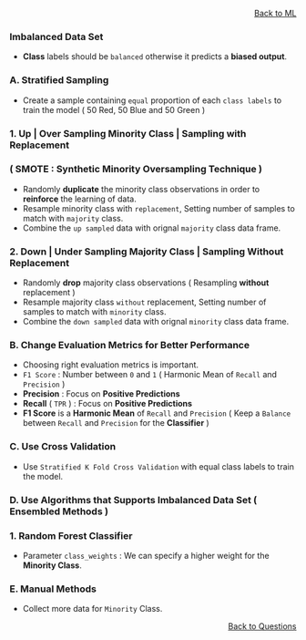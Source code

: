 <p align='right'><a align="right" href="https://github.com/KIRANKUMAR7296/Library/blob/main/Machine%20Learning/Machine%20Learning%20Models.md">Back to ML</a></p>

### Imbalanced Data Set

- **Class** labels should be `balanced` otherwise it predicts a **biased output**.

### A. Stratified Sampling
- Create a sample containing `equal` proportion of each `class labels` to train the model ( 50 Red, 50 Blue and 50 Green )

### 1. Up | Over Sampling Minority Class | Sampling with Replacement 

### ( SMOTE : Synthetic Minority Oversampling Technique )

- Randomly **duplicate** the minority class observations in order to **reinforce** the learning of data.
- Resample minority class with `replacement`, Setting number of samples to match with `majority` class.
- Combine the `up sampled` data with orignal `majority` class data frame.

### 2. Down | Under Sampling Majority Class | Sampling Without Replacement 
- Randomly **drop** majority class observations ( Resampling **without** replacement )
- Resample majority class `without` replacement, Setting number of samples to match with `minority` class.
- Combine the `down sampled` data with orignal `minority` class data frame.

### B. Change Evaluation Metrics for Better Performance
- Choosing right evaluation metrics is important.
- `F1 Score` : Number between `0` and `1` ( Harmonic Mean of `Recall` and `Precision` )
- **Precision** : Focus on **Positive Predictions**
- **Recall** ( `TPR` ) : Focus on **Positive Predictions**
- **F1 Score** is a **Harmonic Mean** of `Recall` and `Precision` ( Keep a `Balance` between `Recall` and `Precision` for the **Classifier** )

### C. Use Cross Validation 
- Use `Stratified K Fold Cross Validation` with equal class labels to train the model.

### D. Use Algorithms that Supports Imbalanced Data Set ( Ensembled Methods )

### 1. Random Forest Classifier 
- Parameter `class_weights` : We can specify a higher weight for the **Minority Class**.

### E. Manual Methods
- Collect more data for `Minority` Class.

<p align='right'><a align="right" href="https://github.com/KIRANKUMAR7296/Library/blob/main/Interview.md">Back to Questions</a></p>
